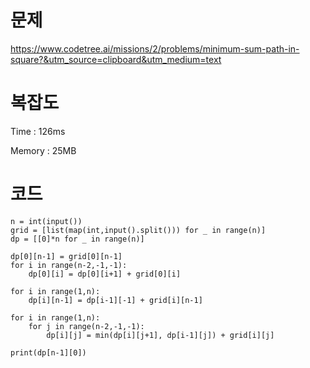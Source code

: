 # 문제
https://www.codetree.ai/missions/2/problems/minimum-sum-path-in-square?&utm_source=clipboard&utm_medium=text

# 복잡도
Time : 126ms <p>
Memory : 25MB

# 코드
```
n = int(input())
grid = [list(map(int,input().split())) for _ in range(n)]
dp = [[0]*n for _ in range(n)]

dp[0][n-1] = grid[0][n-1]
for i in range(n-2,-1,-1):
    dp[0][i] = dp[0][i+1] + grid[0][i]

for i in range(1,n):
    dp[i][n-1] = dp[i-1][-1] + grid[i][n-1]

for i in range(1,n):
    for j in range(n-2,-1,-1):
        dp[i][j] = min(dp[i][j+1], dp[i-1][j]) + grid[i][j]

print(dp[n-1][0])
```
